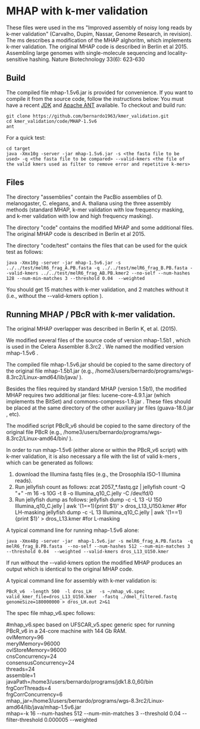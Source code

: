 # MHAP with k-mer validation
These files were used in the ms "Improved assembly of noisy long reads by k-mer validation" (Carvalho, Dupim, Nassar, Genome Research, in revision).
The ms describes a modification of the MHAP alghoritm, which implements k-mer validation. 
The original MHAP code is described in Berlin et al 2015. Assembling large genomes with single-molecule sequencing and locality-sensitive hashing. Nature Biotechnology 33(6): 623-630


## Build

The compiled file mhap-1.5v6.jar is provided for convenience. If you want to compile it from the source code, follow the instructions below:
You must have a recent  [JDK](http://www.oracle.com/technetwork/java/javase/downloads/jdk8-downloads-2133151.html "JDK") and [Apache ANT](http://ant.apache.org/ "ANT") available. To checkout and build run:

    git clone https://github.com/bernardo1963/kmer_validation.git
    cd kmer_validation/code/MHAP-1.5v6
    ant
    
For a quick test:

    cd target
    java -Xmx10g -server -jar mhap-1.5v6.jar -s <the fasta file to be used> -q <the fasta file to be compared> --valid-kmers <the file of the valid kmers used as filter to remove error and repetitive k-mers>

## Files

The directory "assemblies" contain the PacBio assemblies of D. melanogaster, C. elegans, and A. thaliana using the three assembly methods (standard MHAP, k-mer validation with low frequency masking, and k-mer validation with low and high frequency masking).

The directory "code"  contains the modified MHAP and some additional files. The original MHAP code is described in Berlin et al 2015. 

The directory "code/test" contains the files that can be used for the quick test as follows: 

    java -Xmx10g -server -jar mhap-1.5v6.jar -s ../../test/melR6_frag_A.PB.fasta -q ../../test/melR6_frag_B.PB.fasta --valid-kmers ../../test/melR6_frag_AB.PB.kmer2 --no-self --num-hashes 128 --num-min-matches 3 --threshold 0.04  --weighted

You should get 15 matches with k-mer validation, and 2 matches without it (i.e., without  the --valid-kmers option ). 

 
## Running MHAP / PBcR with k-mer validation.

The original MHAP overlapper was described in Berlin K, et al. (2015). 

We modified several files of the source code of version mhap-1.5b1 , which is used in the Celera Assembler 8.3rc2 . We named the modified version mhap-1.5v6 .

The compiled file mhap-1.5v6.jar  should be copied to the same directory of the original file mhap-1.5b1.jar (e.g., /home3/users/bernardo/programs/wgs-8.3rc2/Linux-amd64/lib/java/ ).

Besides the files required by standard MHAP (version 1.5b1), the modified MHAP requires two additional jar files: lucene-core-4.9.1.jar (which implements the BitSet) and commons-compress-1.9.jar .  These files should be placed at the same directory of the other auxiliary jar files (guava-18.0.jar , etc).

The modified script PBcR_v6  should be copied to the same directory of the original file  PBcR (e.g., /home3/users/bernardo/programs/wgs-8.3rc2/Linux-amd64/bin/ ).

In order to run mhap-1.5v6 (either alone or within the PBcR_v6 script) with k-mer validation, it is also necessary a file with the list of valid k-mers , which  can be generated as follows:
1) download the Illumina fastq files (e.g., the Drosophila ISO-1 Illumina reads).
2) Run jellyfish count as follows:
    zcat 2057_*.fastq.gz | jellyfish count -Q "+"  -m 16 -s 10G  -t 8 -o Illumina_q10_C.jelly -C  /dev/fd/0
3) Run jellyfish dump as follows:
    jellyfish dump -c -L 13 -U 150 Illumina_q10_C.jelly  | awk '(1==1){print $1}' > dros_L13_U150.kmer  #for LH-masking
    jellyfish dump -c -L 13        Illumina_q10_C.jelly  | awk '(1==1){print $1}' > dros_L13.kmer       #for L-masking


A typical command line for  running mhap-1.5v6 alone:

    java -Xmx48g -server -jar  mhap-1.5v6.jar -s melR6_frag_A.PB.fasta  -q melR6_frag_B.PB.fasta  --no-self --num-hashes 512 --num-min-matches 3 --threshold 0.04  --weighted --valid-kmers dros_L13_U150.kmer

If run without the  --valid-kmers option the modified MHAP produces an output which is identical to the original MHAP code.
    

A typical command line for assembly with k-mer validation is:

    PBcR_v6  -length 500  -l dros_LH   -s ~/mhap_v6.spec  valid_kmer_file=dros_L13_U150.kmer  -fastq ./dmel_filtered.fastq  genomeSize=180000000 > dros_LH.out 2>&1      
      

 The spec file mhap_v6.spec follows:

 #mhap_v6.spec  based on UFSCAR_v5.spec   generic spec for running PBcR_v6 in a 24-core machine with 144 Gb RAM.  
ovlMemory=96  
merylMemory=96000  
ovlStoreMemory=96000  
cnsConcurrency=24  
consensusConcurrency=24  
threads=24  
assemble=1  
javaPath=/home3/users/bernardo/programs/jdk1.8.0_60/bin  
frgCorrThreads=4  
frgCorrConcurrency=6  
mhap_jar=/home3/users/bernardo/programs/wgs-8.3rc2/Linux-amd64/lib/java/mhap-1.5v6.jar  
mhap=-k 16 --num-hashes 512 --num-min-matches 3 --threshold 0.04 --filter-threshold 0.000005 --weighted  



